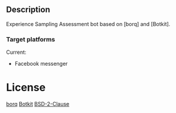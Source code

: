 ## Description
Experience Sampling Assessment bot based on [borq] and [Botkit].

### Target platforms
Current:
 - Facebook messenger

# License
[borq](https://github.com/goodbotai/borq)
[Botkit](https://github.com/howdyai/botkit/)
[BSD-2-Clause](LICENSE)
